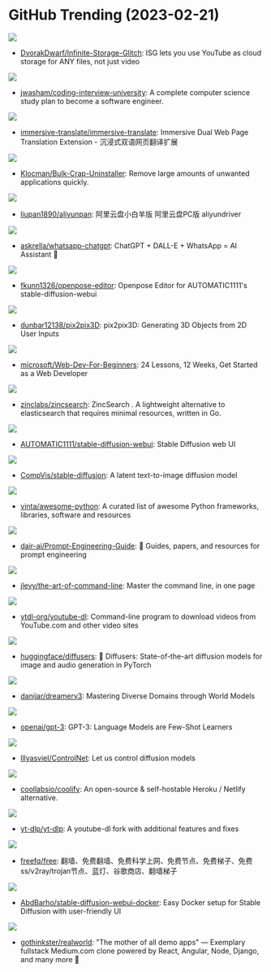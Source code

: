 # GitHub Trending (2023-02-21)

![](https://img.shields.io/badge/Rust-New%20950-green?style=flat-square&logo=appveyor)
- [DvorakDwarf/Infinite-Storage-Glitch](https://github.com/DvorakDwarf/Infinite-Storage-Glitch): ISG lets you use YouTube as cloud storage for ANY files, not just video

![](https://img.shields.io/badge/none-New%20779-green?style=flat-square&logo=appveyor)
- [jwasham/coding-interview-university](https://github.com/jwasham/coding-interview-university): A complete computer science study plan to become a software engineer.

![](https://img.shields.io/badge/Makefile-New%20152-green?style=flat-square&logo=appveyor)
- [immersive-translate/immersive-translate](https://github.com/immersive-translate/immersive-translate): Immersive Dual Web Page Translation Extension - 沉浸式双语网页翻译扩展

![](https://img.shields.io/badge/C%23-New%20451-green?style=flat-square&logo=appveyor)
- [Klocman/Bulk-Crap-Uninstaller](https://github.com/Klocman/Bulk-Crap-Uninstaller): Remove large amounts of unwanted applications quickly.

![](https://img.shields.io/badge/TypeScript-New%20394-green?style=flat-square&logo=appveyor)
- [liupan1890/aliyunpan](https://github.com/liupan1890/aliyunpan): 阿里云盘小白羊版 阿里云盘PC版 aliyundriver

![](https://img.shields.io/badge/TypeScript-New%20290-green?style=flat-square&logo=appveyor)
- [askrella/whatsapp-chatgpt](https://github.com/askrella/whatsapp-chatgpt): ChatGPT + DALL-E + WhatsApp = AI Assistant 🚀

![](https://img.shields.io/badge/Python-New%2058-green?style=flat-square&logo=appveyor)
- [fkunn1326/openpose-editor](https://github.com/fkunn1326/openpose-editor): Openpose Editor for AUTOMATIC1111's stable-diffusion-webui

![](https://img.shields.io/badge/Python-New%20128-green?style=flat-square&logo=appveyor)
- [dunbar12138/pix2pix3D](https://github.com/dunbar12138/pix2pix3D): pix2pix3D: Generating 3D Objects from 2D User Inputs

![](https://img.shields.io/badge/JavaScript-New%20298-green?style=flat-square&logo=appveyor)
- [microsoft/Web-Dev-For-Beginners](https://github.com/microsoft/Web-Dev-For-Beginners): 24 Lessons, 12 Weeks, Get Started as a Web Developer

![](https://img.shields.io/badge/Go-New%2072-green?style=flat-square&logo=appveyor)
- [zinclabs/zincsearch](https://github.com/zinclabs/zincsearch): ZincSearch . A lightweight alternative to elasticsearch that requires minimal resources, written in Go.

![](https://img.shields.io/badge/Python-New%201-green?style=flat-square&logo=appveyor)
- [AUTOMATIC1111/stable-diffusion-webui](https://github.com/AUTOMATIC1111/stable-diffusion-webui): Stable Diffusion web UI

![](https://img.shields.io/badge/Jupyter%20Notebook-New%20297-green?style=flat-square&logo=appveyor)
- [CompVis/stable-diffusion](https://github.com/CompVis/stable-diffusion): A latent text-to-image diffusion model

![](https://img.shields.io/badge/Python-New%20205-green?style=flat-square&logo=appveyor)
- [vinta/awesome-python](https://github.com/vinta/awesome-python): A curated list of awesome Python frameworks, libraries, software and resources

![](https://img.shields.io/badge/Jupyter%20Notebook-New%20113-green?style=flat-square&logo=appveyor)
- [dair-ai/Prompt-Engineering-Guide](https://github.com/dair-ai/Prompt-Engineering-Guide): 🐙 Guides, papers, and resources for prompt engineering

![](https://img.shields.io/badge/none-New%20217-green?style=flat-square&logo=appveyor)
- [jlevy/the-art-of-command-line](https://github.com/jlevy/the-art-of-command-line): Master the command line, in one page

![](https://img.shields.io/badge/Python-New%20171-green?style=flat-square&logo=appveyor)
- [ytdl-org/youtube-dl](https://github.com/ytdl-org/youtube-dl): Command-line program to download videos from YouTube.com and other video sites

![](https://img.shields.io/badge/Python-New%2059-green?style=flat-square&logo=appveyor)
- [huggingface/diffusers](https://github.com/huggingface/diffusers): 🤗 Diffusers: State-of-the-art diffusion models for image and audio generation in PyTorch

![](https://img.shields.io/badge/Python-New%2039-green?style=flat-square&logo=appveyor)
- [danijar/dreamerv3](https://github.com/danijar/dreamerv3): Mastering Diverse Domains through World Models

![](https://img.shields.io/badge/none-New%20109-green?style=flat-square&logo=appveyor)
- [openai/gpt-3](https://github.com/openai/gpt-3): GPT-3: Language Models are Few-Shot Learners

![](https://img.shields.io/badge/Python-New%20838-green?style=flat-square&logo=appveyor)
- [lllyasviel/ControlNet](https://github.com/lllyasviel/ControlNet): Let us control diffusion models

![](https://img.shields.io/badge/Svelte-New%20171-green?style=flat-square&logo=appveyor)
- [coollabsio/coolify](https://github.com/coollabsio/coolify): An open-source & self-hostable Heroku / Netlify alternative.

![](https://img.shields.io/badge/Python-New%20213-green?style=flat-square&logo=appveyor)
- [yt-dlp/yt-dlp](https://github.com/yt-dlp/yt-dlp): A youtube-dl fork with additional features and fixes

![](https://img.shields.io/badge/none-New%2074-green?style=flat-square&logo=appveyor)
- [freefq/free](https://github.com/freefq/free): 翻墙、免费翻墙、免费科学上网、免费节点、免费梯子、免费ss/v2ray/trojan节点、蓝灯、谷歌商店、翻墙梯子

![](https://img.shields.io/badge/Dockerfile-New%2017-green?style=flat-square&logo=appveyor)
- [AbdBarho/stable-diffusion-webui-docker](https://github.com/AbdBarho/stable-diffusion-webui-docker): Easy Docker setup for Stable Diffusion with user-friendly UI

![](https://img.shields.io/badge/TypeScript-New%20129-green?style=flat-square&logo=appveyor)
- [gothinkster/realworld](https://github.com/gothinkster/realworld): "The mother of all demo apps" — Exemplary fullstack Medium.com clone powered by React, Angular, Node, Django, and many more 🏅

